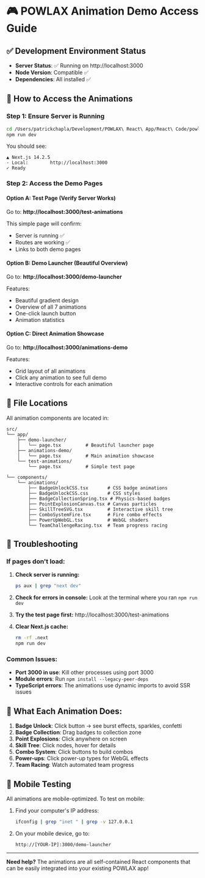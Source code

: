 # 🎮 POWLAX Animation Demo Access Guide

## ✅ Development Environment Status
- **Server Status**: ✅ Running on http://localhost:3000
- **Node Version**: Compatible ✅
- **Dependencies**: All installed ✅

## 🚀 How to Access the Animations

### Step 1: Ensure Server is Running
```bash
cd /Users/patrickchapla/Development/POWLAX\ React\ App/React\ Code/powlax-react-app
npm run dev
```

You should see:
```
▲ Next.js 14.2.5
- Local:        http://localhost:3000
✓ Ready
```

### Step 2: Access the Demo Pages

#### Option A: Test Page (Verify Server Works)
Go to: **http://localhost:3000/test-animations**

This simple page will confirm:
- Server is running ✅
- Routes are working ✅
- Links to both demo pages

#### Option B: Demo Launcher (Beautiful Overview)
Go to: **http://localhost:3000/demo-launcher**

Features:
- Beautiful gradient design
- Overview of all 7 animations
- One-click launch button
- Animation statistics

#### Option C: Direct Animation Showcase
Go to: **http://localhost:3000/animations-demo**

Features:
- Grid layout of all animations
- Click any animation to see full demo
- Interactive controls for each animation

## 📁 File Locations

All animation components are located in:
```
src/
└── app/
    ├── demo-launcher/
    │   └── page.tsx         # Beautiful launcher page
    ├── animations-demo/
    │   └── page.tsx         # Main animation showcase
    └── test-animations/
        └── page.tsx         # Simple test page

└── components/
    └── animations/
        ├── BadgeUnlockCSS.tsx       # CSS badge animations
        ├── BadgeUnlockCSS.css       # CSS styles
        ├── BadgeCollectionSpring.tsx # Physics-based badges
        ├── PointExplosionCanvas.tsx # Canvas particles
        ├── SkillTreeSVG.tsx         # Interactive skill tree
        ├── ComboSystemFire.tsx      # Fire combo effects
        ├── PowerUpWebGL.tsx         # WebGL shaders
        └── TeamChallengeRacing.tsx  # Team progress racing
```

## 🔧 Troubleshooting

### If pages don't load:

1. **Check server is running:**
   ```bash
   ps aux | grep "next dev"
   ```

2. **Check for errors in console:**
   Look at the terminal where you ran `npm run dev`

3. **Try the test page first:**
   http://localhost:3000/test-animations

4. **Clear Next.js cache:**
   ```bash
   rm -rf .next
   npm run dev
   ```

### Common Issues:

- **Port 3000 in use**: Kill other processes using port 3000
- **Module errors**: Run `npm install --legacy-peer-deps`
- **TypeScript errors**: The animations use dynamic imports to avoid SSR issues

## 🎯 What Each Animation Does:

1. **Badge Unlock**: Click button → see burst effects, sparkles, confetti
2. **Badge Collection**: Drag badges to collection zone
3. **Point Explosions**: Click anywhere on screen
4. **Skill Tree**: Click nodes, hover for details
5. **Combo System**: Click buttons to build combos
6. **Power-ups**: Click power-up types for WebGL effects
7. **Team Racing**: Watch automated team progress

## 📱 Mobile Testing

All animations are mobile-optimized. To test on mobile:

1. Find your computer's IP address:
   ```bash
   ifconfig | grep "inet " | grep -v 127.0.0.1
   ```

2. On your mobile device, go to:
   ```
   http://[YOUR-IP]:3000/demo-launcher
   ```

---

**Need help?** The animations are all self-contained React components that can be easily integrated into your existing POWLAX app!